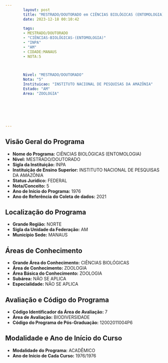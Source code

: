 ```yaml
---
        layout: post
        title: "MESTRADO/DOUTORADO em CIÊNCIAS BIOLÓGICAS (ENTOMOLOGIA) na INPA  "
        date: 2023-12-18 00:10:42
     
        tags:
        - MESTRADO/DOUTORADO
        - "CIÊNCIAS-BIOLÓGICAS-(ENTOMOLOGIA)"
        - "INPA"
        - "AM"
        - CIDADE:MANAUS
        - NOTA:5
        
       

        Nivel: "MESTRADO/DOUTORADO"
        Nota: "5"
        Instituicao: "INSTITUTO NACIONAL DE PESQUISAS DA AMAZÔNIA"
        Estado: "AM"
        Area: "ZOOLOGIA"
        
        
        
        
        
        
---
```

## Visão Geral do Programa
- **Nome do Programa:** CIÊNCIAS BIOLÓGICAS (ENTOMOLOGIA)
- **Nível:** MESTRADO/DOUTORADO
- **Sigla da Instituição:** INPA
- **Instituição de Ensino Superior:** INSTITUTO NACIONAL DE PESQUISAS DA AMAZÔNIA
- **Status Jurídico:** FEDERAL
- **Nota/Conceito:** 5
- **Ano de Início do Programa:** 1976
- **Ano de Referência do Coleta de dados:** 2021

## Localização do Programa
- **Grande Região:** NORTE
- **Sigla da Unidade da Federação:** AM
- **Município Sede:** MANAUS

## Áreas de Conhecimento
- **Grande Área do Conhecimento:** CIÊNCIAS BIOLÓGICAS
- **Área de Conhecimento:** ZOOLOGIA
- **Área Básica do Conhecimento:** ZOOLOGIA
- **Subárea:** NÃO SE APLICA
- **Especialidade:** NÃO SE APLICA

## Avaliação e Código do Programa
- **Código Identificador da Área de Avaliação:** 7
- **Área de Avaliação:** BIODIVERSIDADE
- **Código do Programa de Pós-Graduação:** 12002011004P6


## Modalidade e Ano de Início do Curso
- **Modalidade do Programa:** ACADÊMICO
- **Ano de Início de Cada Curso:** 1976/1976
